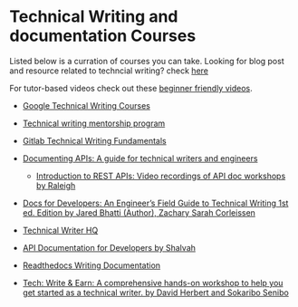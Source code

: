 

# Technical Writing and documentation Courses

Listed below is a curration of courses you can take. Looking for blog post and resource related to techncial writing? check [here](https://github.com/Bennykillua/Getting-started-in-Technical-Writing/blob/main/Technical%20Writing%20Resources.md)

For tutor-based videos check out these [beginner friendly videos](https://github.com/Bennykillua/Getting-started-in-Technical-Writing/blob/main/Learning%20Resources/Technical%20writing%20slides.md).

- [Google Technical Writing Courses](https://developers.google.com/tech-writing)

- [Technical writing mentorship program](https://technicalwritingmp.com/docs/technicalwritingcourse/authors/)

- [Gitlab Technical Writing Fundamentals](https://about.gitlab.com/handbook/engineering/ux/technical-writing/fundamentals/)

- [Documenting APIs: A guide for technical writers and engineers](https://idratherbewriting.com/learnapidoc/)
  - [Introduction to REST APIs: Video recordings of API doc workshops by Raleigh](https://idratherbewriting.com/learnapidoc/docapis_course_videos.html#video-2-raleigh-workshop)

- [Docs for Developers: An Engineer’s Field Guide to Technical Writing 1st ed. Edition by Jared Bhatti (Author), Zachary Sarah Corleissen](https://www.amazon.com/dp/1484272161/ref=cm_sw_r_awdo_navT_g_SV4HMY0QJNCGSEZ96T21)

- [Technical Writer HQ](https://technicalwriter.teachable.com/p/home?referral_code=6TJ7SI)

- [API Documentation for Developers by Shalvah](https://apidocsfordevs.com/)

- [Readthedocs Writing Documentation](https://docs-guide.readthedocs.io/en/latest/writing/)
- [Tech: Write & Earn: A comprehensive hands-on workshop to help you get started as a technical writer. by David Herbert and Sokaribo Senibo](https://learn.startuptrybe.org/course/techwriteearn?previouspage=home&isenrolled=no)
